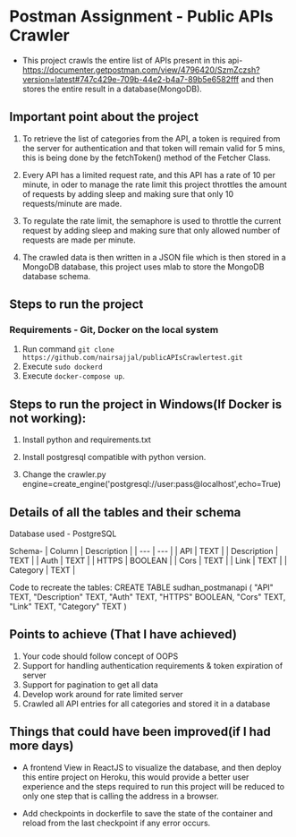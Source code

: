 # Postman Assignment - Public APIs Crawler

* This project crawls the entire list of APIs present in this api- https://documenter.getpostman.com/view/4796420/SzmZczsh?version=latest#747c429e-709b-44e2-b4a7-89b5e6582fff and then stores the entire result in a database(MongoDB).  

## Important point about the project

1. To retrieve the list of categories from the API, a token is required from the server for authentication and that token will remain valid for 5 mins, this is being done by the fetchToken() method of the Fetcher Class.

2. Every API has a limited request rate, and this API has a rate of 10 per minute, in oder to manage the rate limit this project throttles the amount of requests by adding sleep and making sure that only 10 requests/minute are made.

3. To regulate the rate limit, the semaphore is used to throttle the current request by adding sleep and making sure that only allowed number of requests are made per minute.

4. The crawled data is then written in a JSON file which is then stored in a MongoDB database, this project uses mlab to store the MongoDB database schema.

## Steps to run the project
### Requirements - Git, Docker on the local system
1. Run command `git clone https://github.com/nairsajjal/publicAPIsCrawlertest.git`
2. Execute `sudo dockerd`
3. Execute `docker-compose up`.

## Steps to run the project in Windows(If Docker is not working):
1. Install python and requirements.txt

2. Install postgresql compatible with python version.

3. Change the crawler.py engine=create_engine('postgresql://user:pass@localhost',echo=True)

## Details of all the tables and their schema

Database used - PostgreSQL

Schema- 
| Column      | Description |
| ---         | ---         |
| API         | TEXT        |
| Description | TEXT        |
| Auth        | TEXT        |
| HTTPS       | BOOLEAN     |
| Cors        | TEXT        |
| Link        | TEXT        |
| Category    | TEXT        |

Code to recreate the tables:
    CREATE TABLE sudhan_postmanapi (
	"API" TEXT, 
	"Description" TEXT, 
	"Auth" TEXT, 
	"HTTPS" BOOLEAN, 
	"Cors" TEXT, 
	"Link" TEXT, 
	"Category" TEXT
    )


## Points to achieve (That I have achieved)

1. Your code should follow concept of OOPS
2. Support for handling authentication requirements & token expiration of server
3. Support for pagination to get all data
4. Develop work around for rate limited server
5. Crawled all API entries for all categories and stored it in a database

## Things that could have been improved(if I had more days)

-  A frontend View in ReactJS to visualize the database, and then deploy this entire project on Heroku, this would provide a better user experience and the steps required to run this project will be reduced to only one step that is calling the address in a browser.

-  Add checkpoints in dockerfile to save the state of the container and reload from the last checkpoint if any error occurs.
